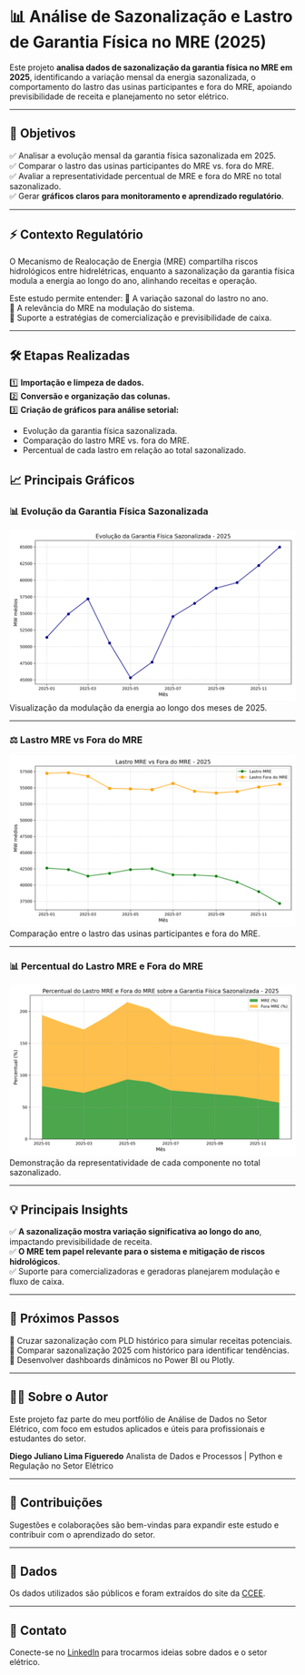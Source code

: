 # 📊 Análise de Sazonalização e Lastro de Garantia Física no MRE (2025)

Este projeto **analisa dados de sazonalização da garantia física no MRE em 2025**, identificando a variação mensal da energia sazonalizada, o comportamento do lastro das usinas participantes e fora do MRE, apoiando previsibilidade de receita e planejamento no setor elétrico.

---

## 🎯 **Objetivos**

✅ Analisar a evolução mensal da garantia física sazonalizada em 2025.  
✅ Comparar o lastro das usinas participantes do MRE vs. fora do MRE.  
✅ Avaliar a representatividade percentual de MRE e fora do MRE no total sazonalizado.  
✅ Gerar **gráficos claros para monitoramento e aprendizado regulatório**.

---

## ⚡ **Contexto Regulatório**

O Mecanismo de Realocação de Energia (MRE) compartilha riscos hidrológicos entre hidrelétricas, enquanto a sazonalização da garantia física modula a energia ao longo do ano, alinhando receitas e operação.

Este estudo permite entender:
🔹 A variação sazonal do lastro no ano.  
🔹 A relevância do MRE na modulação do sistema.  
🔹 Suporte a estratégias de comercialização e previsibilidade de caixa.

---

## **🛠️ Etapas Realizadas**

1️⃣ **Importação e limpeza de dados.**  
2️⃣ **Conversão e organização das colunas.**  
3️⃣ **Criação de gráficos para análise setorial:**  
- Evolução da garantia física sazonalizada.  
- Comparação do lastro MRE vs. fora do MRE.  
- Percentual de cada lastro em relação ao total sazonalizado.

## 📈 **Principais Gráficos**
### 📊 Evolução da Garantia Física Sazonalizada
<img src="imagens/evolucao_gf_sazonalizada.png" alt="Evolução da Garantia Física Sazonalizada" width="600"/>
Visualização da modulação da energia ao longo dos meses de 2025.

---

### ⚖️ Lastro MRE vs Fora do MRE

<img src="imagens/lastro_mre_vs_fora_mre.png" alt="Lastro MRE vs Fora do MRE" width="600"/>
Comparação entre o lastro das usinas participantes e fora do MRE.

---

### 📊 Percentual do Lastro MRE e Fora do MRE

<img src="imagens/percentual_mre_vs_fora_mre.png" alt="Percentual do Lastro MRE e Fora do MRE" width="600"/>
Demonstração da representatividade de cada componente no total sazonalizado.

---

## 💡 **Principais Insights**

✅ **A sazonalização mostra variação significativa ao longo do ano**, impactando previsibilidade de receita.  
✅ **O MRE tem papel relevante para o sistema e mitigação de riscos hidrológicos**.  
✅ Suporte para comercializadoras e geradoras planejarem modulação e fluxo de caixa.  

---

## 🚀 **Próximos Passos**

🔹 Cruzar sazonalização com PLD histórico para simular receitas potenciais.  
🔹 Comparar sazonalização 2025 com histórico para identificar tendências.  
🔹 Desenvolver dashboards dinâmicos no Power BI ou Plotly.

---

## 🧑‍💻 **Sobre o Autor**

Este projeto faz parte do meu portfólio de Análise de Dados no Setor Elétrico, com foco em estudos aplicados e úteis para profissionais e estudantes do setor.

**Diego Juliano Lima Figueredo**
Analista de Dados e Processos | Python e Regulação no Setor Elétrico

---

## 🤝 **Contribuições**

Sugestões e colaborações são bem-vindas para expandir este estudo e contribuir com o aprendizado do setor.

---

## 📂 **Dados**

Os dados utilizados são públicos e foram extraídos do site da [CCEE](https://dadosabertos.ccee.org.br/).

---

## 📧 **Contato**

Conecte-se no [LinkedIn](https://www.linkedin.com/in/diego-juliano-lima-figueredo-7112816a/) para trocarmos ideias sobre dados e o setor elétrico.
